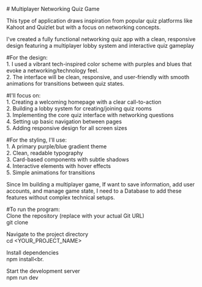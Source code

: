 <p> # Multiplayer Networking Quiz Game</p>

<p>This type of application draws inspiration from popular quiz platforms like Kahoot and Quizlet but with a focus on networking concepts.</p>

<p>I've created a fully functional networking quiz app with a clean, responsive design featuring a multiplayer lobby system and interactive quiz gameplay</p>

<p>#For the design:<br>
1. I used a vibrant tech-inspired color scheme with purples and blues that evoke a networking/technology feel.<br>
2. The interface will be clean, responsive, and user-friendly with smooth animations for transitions between quiz states.</p>

<p>#I'll focus on:<br>
1. Creating a welcoming homepage with a clear call-to-action<br>
2. Building a lobby system for creating/joining quiz rooms<br>
3. Implementing the core quiz interface with networking questions<br>
4. Setting up basic navigation between pages<br>
5. Adding responsive design for all screen sizes</p>

<p>#For the styling, I'll use:<br>
1. A primary purple/blue gradient theme<br>
2. Clean, readable typography<br>
3. Card-based components with subtle shadows<br>
4. Interactive elements with hover effects<br>
5. Simple animations for transitions</p>

<p>Since Im building a multiplayer game, If want to save information, add user accounts, and manage game state, I need to a Database to add these features without complex technical setups.</p>

<p>#To run the program:<br>
Clone the repository (replace with your actual Git URL)<br>
git clone <YOUR_PROJECT_GIT_URL><br>

Navigate to the project directory<br>
cd <YOUR_PROJECT_NAME><br>

Install dependencies<br>
npm install<br.

Start the development server<br>
npm run dev<br>
</p>
